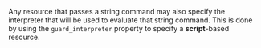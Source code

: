 Any resource that passes a string command may also specify the
interpreter that will be used to evaluate that string command. This is
done by using the `guard_interpreter` property to specify a
**script**-based resource.
